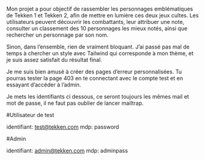 Mon projet a pour objectif de rassembler les personnages emblématiques de Tekken 1 et Tekken 2, afin de mettre en lumière ces deux jeux cultes. Les utilisateurs peuvent découvrir les combattants, leur attribuer une note, consulter un classement des 10 personnages les mieux notés, ainsi que rechercher un personnage par son nom.

Sinon, dans l’ensemble, rien de vraiment bloquant. J’ai passé pas mal de temps à chercher un style avec Tailwind qui corresponde à mon thème, et je suis assez satisfait du résultat final.

Je me suis bien amusé à créer des pages d’erreur personnalisées. Tu pourras tester la page 403 en te connectant avec le compte test et en essayant d’accéder à l’admin.

Je mets les identifiants ci dessous, ce seront toujours les mêmes mail et mot de passe, il ne faut pas oublier de lancer mailtrap.

#Utilisateur de test

identifiant: test@tekken.com
mdp: password

#Admin

identifiant: admin@tekken.com
mdp: adminpass
